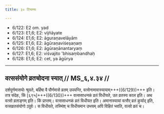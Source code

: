```yaml
---
title: ३० टिप्पण्यः

---
```

- 6/122: E2 om. yad
- 6/123: E1,6; E2: vijñāyate
- 6/124: E1,6; E2: āguraṇavelāyām
- 6/125: E1,6; E2: āgūraṇaviśeṣaṇaṃ
- 6/126: E1,6; E2: āgūraṇānantaryaṃ
- 6/127: E1,6; E2: viśvajito 'bhisaṃbandhaḥ
- 6/128: E1,6; E2: cet, ya āgūrya

____________________________________________


## वत्ससंयोगे व्रतचोदना स्यात् // MS_६,४.३४ //

दर्शपूर्णमासयोः श्रूयते, बर्हिषा वै पौर्णमासे व्रतम् उपयन्ति, वत्सेनामावास्यायाम्+++({6/129})+++ इति। तत्र संदेहः, किं [६९५]+++({6/130})+++ वत्ससाधनकं व्रतं विधीयते, उत व्रतस्य काल इति। अथ वत्सो व्रताङ्गम् इति। किं प्राप्तम्। वत्ससाधनकं व्रतं विधीयत इति। अमानास्यायां वत्सैर् व्रतं कुर्याद् इति, वत्सव्रतसंयोगो ऽपूर्वः। स विधीयते, तस्मिंश् च विधीयमान उभयम् अपि विहितं भवति, वत्सो व्रतं च।
